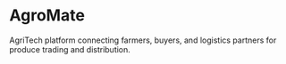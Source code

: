 # AgroMate
AgriTech platform connecting farmers, buyers, and logistics partners for produce trading and distribution.
